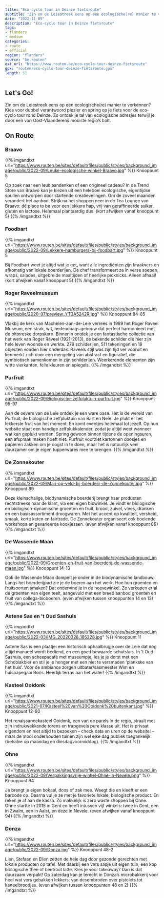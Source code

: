 ```yaml
---
title: "Eco-cyclo tour in Deinze fietsroute"
subtitle: "Zin om de Leiestreek eens op een ecologische(re) manier te verkennen? Kies voor dubbel verantwoord plezier en spring op je fiets voor de eco-cyclo tour rond Deinze"
date: "2022-11-05"
description: "Eco-cyclo tour in Deinze fietsroute"
tags:
- flanders
- medium
categories:
- route
- official
region: "flanders"
source: "be.routen"
ext_url: "https://www.routen.be/eco-cyclo-tour-deinze-fietsroute"
gpx: "routen/eco-cyclo-tour-deinze-fietsroute.gpx"
length: 51
---
```


## Let's Go!

Zin om de Leiestreek eens op een ecologische(re) manier te verkennen? Kies voor dubbel verantwoord plezier en spring op je fiets voor de eco-cyclo tour rond Deinze. Zo ontdek je tal van ecologische adresjes terwijl je door een van Oost-Vlaanderens mooiste regio’s bolt.

## On Route

### Braavo

{{% imgandtxt url="https://www.routen.be/sites/default/files/public/styles/background_image/public/2022-09/Leuke-ecologische-winkel-Braavo.jpg" %}}
Knooppunt 5

Op zoek naar een leuk aandenken of een origineel cadeau? In de Trend Store van Braavo kan je kiezen uit een heleboel ecologische, eigentijdse spullen ontworpen door startende creatievelingen. Om de zoveel maanden verandert het aanbod. Strijk na het shoppen neer in de Tea Lounge van Braavo: dé place to be voor een lekkere hap, vrij van geraffineerde suiker, gluten en lactose. Helemaal plantaardig dus. (kort afwijken vanaf knooppunt 5)
{{% /imgandtxt %}}

### Foodbart

{{% imgandtxt url="https://www.routen.be/sites/default/files/public/styles/background_image/public/2022-09/Lekkere-hamburgers-bij-foodbart.jpg" %}}
Knooppunt 5

Bij Foodbart weet je altijd wat je eet, want alle ingrediënten zijn kraakvers en afkomstig van lokale boerderijen. De chef transformeert ze in verse soepen, wraps, salades, uitgebreide maaltijden of heerlijke picknicks. Alleen afhaal! (kort afwijken vanaf knooppunt 5)
{{% /imgandtxt %}}

### Roger Raveelmuseum

{{% imgandtxt url="https://www.routen.be/sites/default/files/public/styles/background_image/public/2020-07/preview_YT3A5242R.jpg" %}}
Knooppunt 84-85

Vlakbij de kerk van Machelen-aan-de-Leie verrees in 1999 het Roger Raveel Museum, een strak, wit, hedendaags gebouw dat perfect harmonieert met de pittoreske dorpskern. Binnenin ontdek je een fantastische collectie van het werk van Roger Raveel (1921-2013), de bekende schilder die hier zijn hele leven woonde en werkte. 279 schilderijen, 511 tekeningen en 19 objecten vonden hier onderdak. Raveels stijl was zijn tijd ver vooruit en kenmerkt zich door een mengeling van abstract en figuratief, die symbiotisch samenkomen in zijn schilderijen. Weerkerende elementen zijn witte vierkanten, felle kleuren en spiegels.
{{% /imgandtxt %}}

### Purfruit

{{% imgandtxt url="https://www.routen.be/sites/default/files/public/styles/background_image/public/2022-09/Biologische-zelfpluktuin-purfruit.jpg" %}}
Knooppunt 95-97

Aan de oevers van de Leie ontdek je een ware oase. Het is de wereld van Purfruit, de biologische zelfpluktuin van Bart en Nele. Je plukt er het lekkerste fruit van het moment. En komt eventjes helemaal tot jezelf. Op hun website staat een handige zelfplukkalender, zodat je altijd weet wanneer wat kan geplukt worden. Spring gewoon binnen tijdens de openingsuren, een afspraak maken hoeft niet. Purfruit voorziet kartonnen doosjes en papieren zakken om je oogst in te doen, maar het is natuurlijk veel duurzamer om je eigen tupperwares mee te brengen.
{{% /imgandtxt %}}

### De Zonnekouter

{{% imgandtxt url="https://www.routen.be/sites/default/files/public/styles/background_image/public/2022-09/Man-op-veld-bij-boerderij-de-Zonnekouter.jpg" %}}
Knooppunt 89

Deze kleinschalige, biodynamische boerderij brengt haar producten rechtstreeks naar de klant, via een eigen biowinkel. Je vindt er biologische en biologisch-dynamische groenten en fruit, brood, zuivel, vlees, dranken en een basisassortiment droogwaren. Met het accent op kwaliteit, versheid, smaak, korte keten en fairtrade. De Zonnekouter organiseert ook boeiende workshops en gevarieerde kooklessen. (even afwijken vanaf knooppunt 89)
{{% /imgandtxt %}}

### De Wassende Maan

{{% imgandtxt url="https://www.routen.be/sites/default/files/public/styles/background_image/public/2022-09/Groenten-en-fruit-van-boerderij-de-wassende-maan.jpg" %}}
Knooppunt 14-13

Ook de Wassende Maan dompelt je onder in de biodynamische landbouw. Langs het boerderijpad zie je de boeren aan het werk. Hoe hun groenten en fruitsoorten smaken? Dat ondervind je in de hoevewinkel. Ze verkopen er al de groenten van eigen teelt, aangevuld met een breed aanbod groenten en fruit van collega-bioboeren. (even afwijken tussen knooppunten 14 en 13)
{{% /imgandtxt %}}

### Astene Sas en ’t Oud Sashuis

{{% imgandtxt url="https://www.routen.be/sites/default/files/public/styles/background_image/public/2022-03/IMG_20220328_185228.jpg" %}}
Knooppunt 11

Astene Sas is een plaatje: een historisch ophaalbrugje over de Leie dat nog altijd manueel wordt bediend, en een goed bewaarde schutsluis. In 't Oud Sashuis, een scheepscafé met museumpje, les je je dorst met een Schobiakbier en stil je je honger met een niet te versmaden ‘plankske van het huis’. Voor de ambiance zorgen uitbater/sasmeester Wim en huispapegaai Boris. Heerlijk terras aan het water!
{{% /imgandtxt %}}

### Kasteel Ooidonk

{{% imgandtxt url="https://www.routen.be/sites/default/files/public/styles/background_image/public/2021-07/Kasteel%20van%20Ooidonk%20buitenkant.jpg" %}}
Knooppunt 12-90

Het renaissancekasteel Ooidonk, een van de parels in de regio, straalt met zijn indrukwekkende torens en trapgevels pure klasse uit. Het is privaat eigendom en niet altijd te bezoeken – check data en uren op de website! – maar de mooi onderhouden tuinen zijn wel elke dag publiek toegankelijk (behalve op maandag en dinsdagvoormiddag).
{{% /imgandtxt %}}

### Ohne

{{% imgandtxt url="https://www.routen.be/sites/default/files/public/styles/background_image/public/2022-09/Verpakkingsvrije-winkel-Ohne-in-Nevele.png" %}}
Knooppunt 94

Je brengt je eigen bokaal, doos of zak mee. Weegt die en kleeft er een barcode op. Daarna vul je ze met je favoriete lokale, biologische product. En reken je af aan de kassa. Zo makkelijk is zero waste shoppen bij Ohne. Ohne startte in 2015 in Gent en heeft intussen vijf winkels: twee in Gent, een in Zwalm, een in Aalst, en deze in Nevele. (even afwijken vanaf knooppunt 94)
{{% /imgandtxt %}}

### Donza

{{% imgandtxt url="https://www.routen.be/sites/default/files/public/styles/background_image/public/2022-09/Donza.jpg" %}}
Knooppunt 48-2

Lien, Stefaan en Ellen zetten de hele dag door gezonde gerechten met lokale producten op tafel. Met daarbij een vers sapje uit eigen tuin, een kop biologische thee of beetroot latte. Kies je voor takeaway? Dan is dat duurzaam verpakt! Op zaterdag kan je terecht in Donza’s microbakkerij voor heel wat vers gebakken lekkers: van desembroden over pistolets tot kaneelbroodjes. (even afwijken tussen knooppunten 48 en 2)
{{% /imgandtxt %}}


